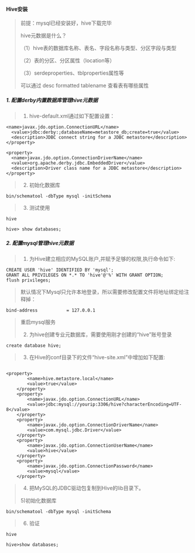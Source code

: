 #### Hive安装
> 前提：mysql已经安装好，hive下载完毕
> 
> hive元数据是什么？
> 
> （1）hive表的数据库名称、表名、字段名称与类型、分区字段与类型
> 
> （2）表的分区、分区属性（location等）
> 
> （3）serdeproperties、tblproperties属性等
> 
> 可以通过
> desc formatted tablename
查看表有哪些属性

##### 1. 配置derby内置数据库管理hive元数据
>
> 1) hive-default.xml通过如下配置设置：

```
<name>javax.jdo.option.ConnectionURL</name>  
  <value>jdbc:derby:;databaseName=metastore_db;create=true</value>  
  <description>JDBC connect string for a JDBC metastore</description>  
</property>  
  
<property>  
  <name>javax.jdo.option.ConnectionDriverName</name>  
  <value>org.apache.derby.jdbc.EmbeddedDriver</value>  
  <description>Driver class name for a JDBC metastore</description>  
</property>  
```
> 2) 初始化数据库

```
bin/schematool -dbType mysql -initSchema
```
>
>3) 测试使用

```
hive 

hive> show databases;
```



##### 2. 配置mysql管理hive元数据
>
> 1) 为Hive建立相应的MySQL账户,并赋予足够的权限,执行命令如下:

```
CREATE USER 'hive' IDENTIFIED BY 'mysql';
GRANT ALL PRIVILEGES ON *.* TO 'hive'@'%' WITH GRANT OPTION;
flush privileges;
```
>
>默认情况下Mysql只允许本地登录，所以需要修改配置文件将地址绑定给注释掉：

```
bind-address           = 127.0.0.1
```
>
>重启mysql服务
>
>2) 为hive创建专业元数据库，需要使用刚才创建的“hive”账号登录
>

```
create database hive;
```
>
>3) 在Hive的conf目录下的文件“hive-site.xml”中增加如下配置:

```

<property>
        <name>hive.metastore.local</name>
        <value>true</value>
    </property>
    <property>
        <name>javax.jdo.option.ConnectionURL</name>
        <value>jdbc:mysql://yourip:3306/hive?characterEncoding=UTF-8</value>
    </property>
    <property>
        <name>javax.jdo.option.ConnectionDriverName</name>
        <value>com.mysql.jdbc.Driver</value>
    </property>
    <property>
        <name>javax.jdo.option.ConnectionUserName</name>
        <value>hive</value>
    </property>
    <property>
        <name>javax.jdo.option.ConnectionPassword</name>
        <value>mysql</value>
    </property>
```


>4) 把MySQL的JDBC驱动包复制到Hive的lib目录下。
>
>5)初始化数据库

```
bin/schematool -dbType mysql -initSchema
```
>
>6) 验证

```
hive

hive>show databases;
```

